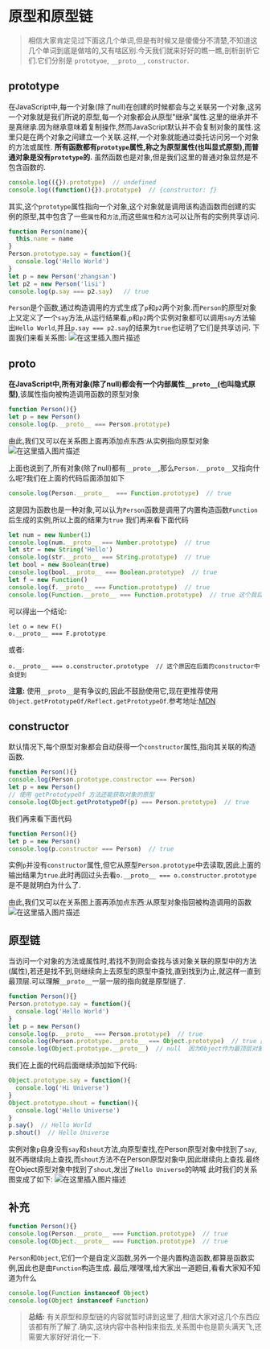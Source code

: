 # 原型和原型链
>相信大家肯定见过下面这几个单词,但是有时候又是傻傻分不清楚,不知道这几个单词到底是做啥的,又有啥区别.今天我们就来好好的瞧一瞧,剖析剖析它们.它们分别是 `prototyoe`, `__proto__`, `constructor`.

## prototype
在JavaScript中,每一个对象(除了null)在创建的时候都会与之关联另一个对象,这另一个对象就是我们所说的原型,每一个对象都会从原型"继承"属性.这里的继承并不是真继承.因为继承意味着复制操作,然而JavaScript默认并不会复制对象的属性.这里只是在两个对象之间建立一个关联.这样,一个对象就能通过委托访问另一个对象的方法或属性.
**所有函数都有`prototype`属性,称之为原型属性(也叫显式原型),而普通对象是没有`prototype`的.** 虽然函数也是对象,但是我们这里的普通对象显然是不包含函数的.
```javascript
console.log(({}).prototype)  // undefined
console.log((function(){}).prototype)  // {constructor: ƒ}
```

其实,这个`prototype`属性指向一个对象,这个对象就是调用该构造函数而创建的实例的原型,其中包含了一些`属性`和`方法`,而这些`属性`和`方法`可以让所有的实例共享访问.
```javascript
function Person(name){
  this.name = name 
}
Person.prototype.say = function(){
  console.log('Hello World')
}
let p = new Person('zhangsan')
let p2 = new Person('lisi')
console.log(p.say === p2.say)   // true
```
`Person`是个函数,通过构造调用的方式生成了`p`和`p2`两个对象.而`Person`的原型对象上又定义了一个`say`方法,从运行结果看,`p`和`p2`两个实例对象都可以调用`say`方法输出`Hello World`,并且`p.say === p2.say`的结果为`true`也证明了它们是共享访问.
下面我们来看关系图:
![在这里插入图片描述](https://img-blog.csdnimg.cn/20200614010715810.png?x-oss-process=image/watermark,type_ZmFuZ3poZW5naGVpdGk,shadow_10,text_aHR0cHM6Ly9ibG9nLmNzZG4ubmV0L21vZ3V6aGFsZQ==,size_16,color_FFFFFF,t_70)

## proto
**在JavaScript中,所有对象(除了null)都会有一个内部属性`__proto__`(也叫隐式原型)**,该属性指向被构造调用函数的原型对象
```javascript
function Person(){} 
let p = new Person()
console.log(p.__proto__ === Person.prototype)
```
由此,我们又可以在关系图上面再添加点东西:从实例指向原型对象
![在这里插入图片描述](https://img-blog.csdnimg.cn/20200614011029653.png?x-oss-process=image/watermark,type_ZmFuZ3poZW5naGVpdGk,shadow_10,text_aHR0cHM6Ly9ibG9nLmNzZG4ubmV0L21vZ3V6aGFsZQ==,size_16,color_FFFFFF,t_70)

上面也说到了,所有对象(除了null)都有`__proto__`,那么`Person.__proto__`又指向什么呢?我们在上面的代码后面添加如下
```javascript
console.log(Person.__proto__  === Function.prototype)  // true
```
这是因为函数也是一种对象,可以认为`Person`函数是调用了内置构造函数`Function`后生成的实例,所以上面的结果为`true`
我们再来看下面代码
```javascript
let num = new Number(1)
console.log(num.__proto__ === Number.prototype)  // true
let str = new String('Hello')
console.log(str.__proto__ === String.prototype)  // true
let bool = new Boolean(true)
console.log(bool.__proto__ === Boolean.prototype)  // true
let f = new Function()
console.log(f.__proto__ === Function.prototype)  // true
console.log(Function.__proto__ === Function.prototype)  // true 这个我目前还不太清楚是为什么 QAQ
```
可以得出一个结论:
```
let o = new F()
o.__proto__ === F.prototype
```
或者:
```
o.__proto__ === o.constructor.prototype  // 这个原因在后面的constructor中会提到
```
**注意:** 使用`__proto__`是有争议的,因此不鼓励使用它,现在更推荐使用`Object.getPrototypeOf/Reflect.getPrototypeOf`.参考地址:[MDN](https://developer.mozilla.org/zh-CN/docs/Web/JavaScript/Reference/Global_Objects/Object/proto)

## constructor
默认情况下,每个原型对象都会自动获得一个`constructor`属性,指向其关联的构造函数.
```javascript
function Person(){} 
console.log(Person.prototype.constructor === Person) 
let p = new Person()
// 使用 getPrototypeOf 方法还能获取对象的原型
console.log(Object.getPrototypeOf(p) === Person.prototype)  // true
```
我们再来看下面代码
```javascript
function Person(){}
let p = new Person()
console.log(p.constructor === Person)  // true
```
实例`p`并没有`constructor`属性,但它从原型`Person.prototype`中去读取,因此上面的输出结果为`true`.此时再回过头去看`o.__proto__ === o.constructor.prototype`是不是就明白为什么了.

由此,我们又可以在关系图上面再添加点东西:从原型对象指回被构造调用的函数
![在这里插入图片描述](https://img-blog.csdnimg.cn/20200614011349966.png?x-oss-process=image/watermark,type_ZmFuZ3poZW5naGVpdGk,shadow_10,text_aHR0cHM6Ly9ibG9nLmNzZG4ubmV0L21vZ3V6aGFsZQ==,size_16,color_FFFFFF,t_70)
## 原型链
当访问一个对象的方法或属性时,若找不到则会查找与该对象关联的原型中的方法(属性),若还是找不到,则继续向上去原型的原型中查找,直到找到为止,就这样一直到最顶层.可以理解`__proto__`一层一层的指向就是原型链了.
```javascript
function Person(){} 
Person.prototype.say = function(){
  console.log('Hello World')
}
let p = new Person()
console.log(p.__proto__ === Person.prototype)  // true
console.log(Person.prototype.__proto__ === Object.prototype)  // true 因为所有的对象都是直接或间接继承自Object
console.log(Object.prototype.__proto__)  // null  因为Object作为最顶层对象,是原型链的最后一环.所以这里的null表示了Object.prototype没有原型
```
我们在上面的代码后面继续添加如下代码:
```javascript
Object.prototype.say = function(){
  console.log('Hi Universe')
}
Object.prototype.shout = function(){
  console.log('Hello Universe')
}
p.say()  // Hello World
p.shout()  // Hello Universe
```
实例对象`p`自身没有`say`和`shout`方法,向原型查找,在Person原型对象中找到了`say`,就不再继续向上查找,而`shout`方法不在Person原型对象中,因此继续向上查找.最终在Object原型对象中找到了`shout`,发出了`Hello Universe`的呐喊
此时我们的关系图变成了如下:
![在这里插入图片描述](https://img-blog.csdnimg.cn/20200614011506771.png?x-oss-process=image/watermark,type_ZmFuZ3poZW5naGVpdGk,shadow_10,text_aHR0cHM6Ly9ibG9nLmNzZG4ubmV0L21vZ3V6aGFsZQ==,size_16,color_FFFFFF,t_70)

## 补充
```javascript
function Person(){} 
console.log(Person.__proto__ === Function.prototype)  // true
console.log(Object.__proto__ === Function.prototype)  // true
```
`Person`和`Object`,它们一个是自定义函数,另外一个是内置构造函数,都算是函数实例,因此也是由`Function`构造生成.
最后,嘿嘿嘿,给大家出一道题目,看看大家知不知道为什么
```javascript
console.log(Function instanceof Object)
console.log(Object instanceof Function)
```

>**总结:** 有关原型和原型链的内容就暂时讲到这里了,相信大家对这几个东西应该都有所了解了.确实,这块内容中各种指来指去,关系图中也是箭头满天飞,还需要大家好好消化一下.





















